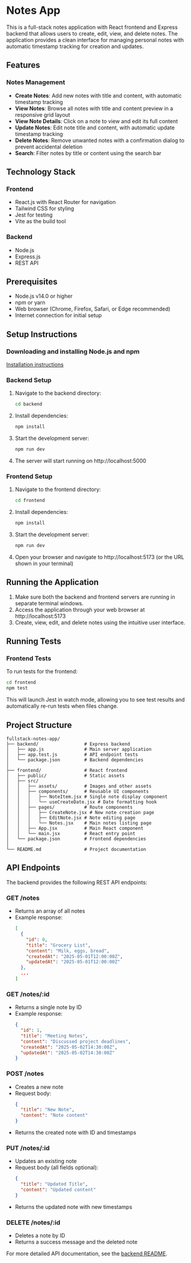 # Notes App

This is a full-stack notes application with React frontend and Express backend that allows users to create, edit, view, and delete notes. The application provides a clean interface for managing personal notes with automatic timestamp tracking for creation and updates.

## Features

### Notes Management
- **Create Notes**: Add new notes with title and content, with automatic timestamp tracking
- **View Notes**: Browse all notes with title and content preview in a responsive grid layout
- **View Note Details**: Click on a note to view and edit its full content
- **Update Notes**: Edit note title and content, with automatic update timestamp tracking
- **Delete Notes**: Remove unwanted notes with a confirmation dialog to prevent accidental deletion
- **Search**: Filter notes by title or content using the search bar

## Technology Stack

### Frontend
- React.js with React Router for navigation
- Tailwind CSS for styling
- Jest for testing
- Vite as the build tool

### Backend
- Node.js
- Express.js
- REST API

## Prerequisites

- Node.js v14.0 or higher
- npm or yarn
- Web browser (Chrome, Firefox, Safari, or Edge recommended)
- Internet connection for initial setup


## Setup Instructions

### Downloading and installing Node.js and npm

[Installation instructions](https://docs.npmjs.com/downloading-and-installing-node-js-and-npm)

### Backend Setup

1. Navigate to the backend directory:
   ```bash
   cd backend
   ```

2. Install dependencies:
   ```bash
   npm install
   ```

3. Start the development server:
   ```bash
   npm run dev
   ```
   
4. The server will start running on http://localhost:5000

### Frontend Setup

1. Navigate to the frontend directory:
   ```bash
   cd frontend
   ```

2. Install dependencies:
   ```bash
   npm install
   ```

3. Start the development server:
   ```bash
   npm run dev
   ```
   
4. Open your browser and navigate to http://localhost:5173 (or the URL shown in your terminal)

## Running the Application

1. Make sure both the backend and frontend servers are running in separate terminal windows.
2. Access the application through your web browser at http://localhost:5173
3. Create, view, edit, and delete notes using the intuitive user interface.

## Running Tests

### Frontend Tests

To run tests for the frontend:

```bash
cd frontend
npm test
```

This will launch Jest in watch mode, allowing you to see test results and automatically re-run tests when files change.

## Project Structure

```
fullstack-notes-app/
├── backend/                 # Express backend
│   ├── app.js               # Main server application
│   ├── app.test.js          # API endpoint tests
│   └── package.json         # Backend dependencies
│
├── frontend/                # React frontend
│   ├── public/              # Static assets
│   ├── src/
│   │   ├── assets/          # Images and other assets
│   │   ├── components/      # Reusable UI components
│   │   │   ├── NoteItem.jsx # Single note display component
│   │   │   └── useCreateDate.jsx # Date formatting hook
│   │   ├── pages/           # Route components
│   │   │   ├── CreateNote.jsx # New note creation page
│   │   │   ├── EditNote.jsx # Note editing page
│   │   │   └── Notes.jsx    # Main notes listing page
│   │   ├── App.jsx          # Main React component
│   │   └── main.jsx         # React entry point
│   └── package.json         # Frontend dependencies
│
└── README.md                # Project documentation
```


## API Endpoints

The backend provides the following REST API endpoints:

### GET /notes
- Returns an array of all notes
- Example response:
  ```json
  [
    {
      "id": 0,
      "title": "Grocery List",
      "content": "Milk, eggs, bread",
      "createdAt": "2025-05-01T12:00:00Z",
      "updatedAt": "2025-05-01T12:00:00Z"
    },
    ...
  ]
  ```

### GET /notes/:id
- Returns a single note by ID
- Example response:
  ```json
  {
    "id": 1,
    "title": "Meeting Notes",
    "content": "Discussed project deadlines",
    "createdAt": "2025-05-02T14:30:00Z",
    "updatedAt": "2025-05-02T14:30:00Z"
  }
  ```

### POST /notes
- Creates a new note
- Request body:
  ```json
  {
    "title": "New Note",
    "content": "Note content"
  }
  ```
- Returns the created note with ID and timestamps

### PUT /notes/:id
- Updates an existing note
- Request body (all fields optional):
  ```json
  {
    "title": "Updated Title",
    "content": "Updated content"
  }
  ```
- Returns the updated note with new timestamps

### DELETE /notes/:id
- Deletes a note by ID
- Returns a success message and the deleted note

For more detailed API documentation, see the [backend README](./backend/README.md).